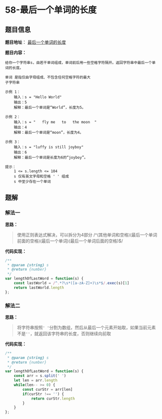 # 58-最后一个单词的长度

## 题目信息

**题目地址**： [最后一个单词的长度](https://leetcode.cn/problems/length-of-last-word/description/)

**题目内容：**

```text
给你一个字符串s，由若干单词组成，单词前后用一些空格字符隔开。返回字符串中最后一个单词的长度。

单词 是指仅由字母组成、不包含任何空格字符的最大
子字符串

示例 1：
    输入：s = "Hello World"
    输出：5
    解释：最后一个单词是“World”，长度为5。
    
示例 2：
    输入：s = "   fly me   to   the moon  "
    输出：4
    解释：最后一个单词是“moon”，长度为4。
    
示例 3：
    输入：s = "luffy is still joyboy"
    输出：6
    解释：最后一个单词是长度为6的“joyboy”。

提示：
    1 <= s.length <= 104
    s 仅有英文字母和空格 ' ' 组成
    s 中至少存在一个单词
```

## 题解

### 解法一

**思路：**

> 使用正则表达式解决，可以拆分为4部分
> /^(其他单词和空格)(最后一个单词前面的空格)(最后一个单词)(最后一个单词后面的空格)$/

**代码实现：**

```javascript
/**
 * @param {string} s
 * @return {number}
 */
var lengthOfLastWord = function(s) {
    const lastWorld = /^.*?\s*([a-zA-Z]+)\s*$/.exec(s)[1]
    return lastWorld.length
};
```

### 解法二

**思路：**

> 将字符串按照`' '`分割为数组，然后从最后一个元素开始取，如果当前元素不是`''`，就返回该字符串的长度，否则继续向前取

**代码实现：**

```javascript
/**
 * @param {string} s
 * @return {number}
 */
var lengthOfLastWord = function(s) {
    const arr = s.split(' ')
    let len = arr.length
    while(len-- >= 0) {
        const curStr = arr[len]
        if(curStr !== '') {
            return curStr.length
        }
    }
};
```

